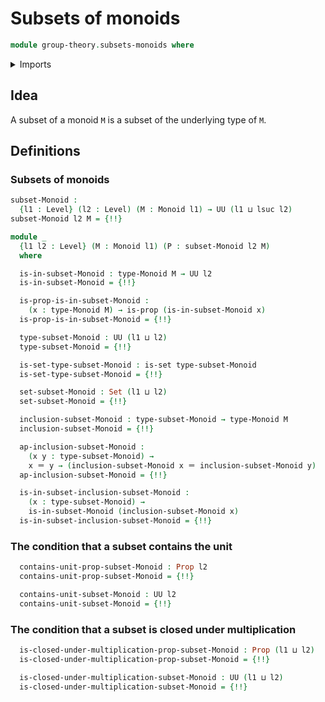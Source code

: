 # Subsets of monoids

```agda
module group-theory.subsets-monoids where
```

<details><summary>Imports</summary>

```agda
open import foundation.identity-types
open import foundation.propositions
open import foundation.sets
open import foundation.subtypes
open import foundation.universe-levels

open import group-theory.monoids
```

</details>

## Idea

A subset of a monoid `M` is a subset of the underlying type of `M`.

## Definitions

### Subsets of monoids

```agda
subset-Monoid :
  {l1 : Level} (l2 : Level) (M : Monoid l1) → UU (l1 ⊔ lsuc l2)
subset-Monoid l2 M = {!!}

module _
  {l1 l2 : Level} (M : Monoid l1) (P : subset-Monoid l2 M)
  where

  is-in-subset-Monoid : type-Monoid M → UU l2
  is-in-subset-Monoid = {!!}

  is-prop-is-in-subset-Monoid :
    (x : type-Monoid M) → is-prop (is-in-subset-Monoid x)
  is-prop-is-in-subset-Monoid = {!!}

  type-subset-Monoid : UU (l1 ⊔ l2)
  type-subset-Monoid = {!!}

  is-set-type-subset-Monoid : is-set type-subset-Monoid
  is-set-type-subset-Monoid = {!!}

  set-subset-Monoid : Set (l1 ⊔ l2)
  set-subset-Monoid = {!!}

  inclusion-subset-Monoid : type-subset-Monoid → type-Monoid M
  inclusion-subset-Monoid = {!!}

  ap-inclusion-subset-Monoid :
    (x y : type-subset-Monoid) →
    x ＝ y → (inclusion-subset-Monoid x ＝ inclusion-subset-Monoid y)
  ap-inclusion-subset-Monoid = {!!}

  is-in-subset-inclusion-subset-Monoid :
    (x : type-subset-Monoid) →
    is-in-subset-Monoid (inclusion-subset-Monoid x)
  is-in-subset-inclusion-subset-Monoid = {!!}
```

### The condition that a subset contains the unit

```agda
  contains-unit-prop-subset-Monoid : Prop l2
  contains-unit-prop-subset-Monoid = {!!}

  contains-unit-subset-Monoid : UU l2
  contains-unit-subset-Monoid = {!!}
```

### The condition that a subset is closed under multiplication

```agda
  is-closed-under-multiplication-prop-subset-Monoid : Prop (l1 ⊔ l2)
  is-closed-under-multiplication-prop-subset-Monoid = {!!}

  is-closed-under-multiplication-subset-Monoid : UU (l1 ⊔ l2)
  is-closed-under-multiplication-subset-Monoid = {!!}
```
